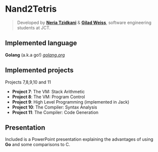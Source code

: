 # Nand2Tetris

> Developed by [**Neria Tzidkani**](https://neriat.github.io) & [**Gilad Weiss**](http://homedir.jct.ac.il/~giladnac/), software engineering students at JCT.

## Implemented language
**Golang** (a.k.a go!)
[_golang.org_](https://golang.org/)

## Implemented projects
Projects 7,8,9,10 and 11

 - **Project 7**: The VM: Stack Arithmetic
 - **Project 8**: The VM: Program Control
 - **Project 9**:  High Level Programming (implemented in Jack)
 - **Project 10**: The Compiler: Syntax Analysis
 - **Project 11**: The Compiler: Code Generation

## Presentation
Included is a PowerPoint presentation explaining the advantages of using **Go** and some comparisons to C.

